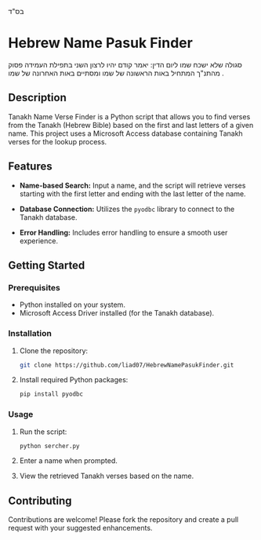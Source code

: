 בס"ד
# Hebrew Name Pasuk Finder

סגולה שלא ישכח שמו ליום הדין: יאמר קודם יהיו לרצון השני בתפילת העמידה פסוק מהתנ"ך המתחיל באות הראשונה של שמו ומסתיים באות האחרונה של שמו .

## Description

Tanakh Name Verse Finder is a Python script that allows you to find verses from the Tanakh (Hebrew Bible) based on the first and last letters of a given name. This project uses a Microsoft Access database containing Tanakh verses for the lookup process.

## Features

- **Name-based Search:** Input a name, and the script will retrieve verses starting with the first letter and ending with the last letter of the name.

- **Database Connection:** Utilizes the `pyodbc` library to connect to the Tanakh database.

- **Error Handling:** Includes error handling to ensure a smooth user experience.

## Getting Started

### Prerequisites

- Python installed on your system.
- Microsoft Access Driver installed (for the Tanakh database).

### Installation

1. Clone the repository:
   ```bash
   git clone https://github.com/liad07/HebrewNamePasukFinder.git
   ```

2. Install required Python packages:
   ```bash
   pip install pyodbc
   ```

### Usage

1. Run the script:
   ```bash
   python sercher.py
   ```

2. Enter a name when prompted.

3. View the retrieved Tanakh verses based on the name.

## Contributing

Contributions are welcome! Please fork the repository and create a pull request with your suggested enhancements.

